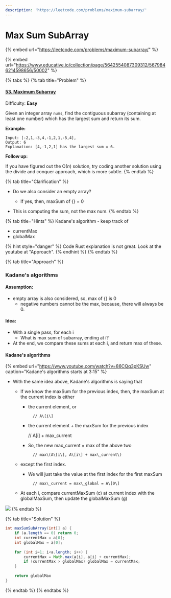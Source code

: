 ```yaml
---
description: 'https://leetcode.com/problems/maximum-subarray/'
---
```


# Max Sum SubArray

{% embed url="https://leetcode.com/problems/maximum-subarray/" %}

{% embed url="https://www.educative.io/collection/page/5642554087309312/5679846214598656/50002" %}

{% tabs %}
{% tab title="Problem" %}
#### [53. Maximum Subarray](https://leetcode.com/problems/maximum-subarray/)

Difficulty: **Easy**

Given an integer array `nums`, find the contiguous subarray \(containing at least one number\) which has the largest sum and return its sum.

**Example:**

```text
Input: [-2,1,-3,4,-1,2,1,-5,4],
Output: 6
Explanation: [4,-1,2,1] has the largest sum = 6.
```

**Follow up:**

If you have figured out the O\(_n_\) solution, try coding another solution using the divide and conquer approach, which is more subtle.
{% endtab %}

{% tab title="Clarification" %}
* Do we also consider an empty array?

  * If yes, then, maxSum of {} = 0

* This is computing the sum, not the max num.
{% endtab %}

{% tab title="Hints" %}
Kadane's algorithm - keep track of

* currentMax
* globalMax

{% hint style="danger" %}
Code Rust explanation is not great. Look at the youtube at "Approach". 
{% endhint %}
{% endtab %}

{% tab title="Approach" %}
### Kadane's algorithms

#### Assumption: 

* empty array is also considered, so, max of {} is 0
  * negative numbers cannot be the max, because, there will always be 0.

#### Idea:

* With a single pass, for each i
  * What is max sum of subarray, ending at i?
* At the end, we compare these sums at each i, and return max of these.

#### Kadane's algorithms

{% embed url="https://www.youtube.com/watch?v=86CQq3pKSUw" caption="Kadane\'s algorithms starts at 3:15" %}

* With the same idea above, Kadane's algorithms is saying that
  * If we know the maxSum for the previous index, then, the maxSum at the current index is either

    * the current element, or

            // A\[i\]

    * the current element + the maxSum for the previous index 

      // A\[i\] + max\_current

    * So, the new max\_current = max of the above two

            // max\(A\[i\], A\[i\] + max\_current\)

  * except the first index. 

    * We will just take the value at the first index for the first maxSum

            // max\_current = max\_global = A\[0\]

  * At each i, compare currentMaxSum \(c\) at current index with the globalMaxSum, then update the globalMaxSum \(g\)

![](../../../.gitbook/assets/image%20%2820%29.png)
{% endtab %}

{% tab title="Solution" %}
```java
int maxSumSubArray(int[] a) {
    if (a.length == 0) return 0; 
    int currentMax = a[0];
    int globalMax = a[0];
    
    for (int i=1; i<a.length; i++) {
        currentMax = Math.max(a[i], a[i] + currentMax);
        if (currentMax > globalMax) globalMax = currentMax;
    }
    
    return globalMax
}
```
{% endtab %}
{% endtabs %}

